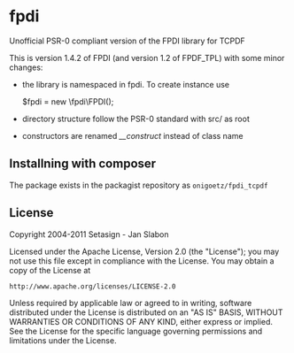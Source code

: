 fpdi
====

Unofficial PSR-0 compliant version of the FPDI library for TCPDF


This is version 1.4.2 of FPDI (and version 1.2 of FPDF_TPL) with some minor changes:

* the library is namespaced in fpdi. To create instance use

    $fpdi = new \fpdi\FPDI();

* directory structure follow the PSR-0 standard with src/ as root

* constructors are renamed *__construct* instead of class name


## Installning with composer

The package exists in the packagist repository as `onigoetz/fpdi_tcpdf`


## License

Copyright 2004-2011 Setasign - Jan Slabon

Licensed under the Apache License, Version 2.0 (the "License");
you may not use this file except in compliance with the License.
You may obtain a copy of the License at

    http://www.apache.org/licenses/LICENSE-2.0

Unless required by applicable law or agreed to in writing, software
distributed under the License is distributed on an "AS IS" BASIS,
WITHOUT WARRANTIES OR CONDITIONS OF ANY KIND, either express or implied.
See the License for the specific language governing permissions and
limitations under the License.
